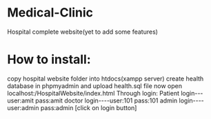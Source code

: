 # Medical-Clinic
Hospital complete website(yet to add some features)
# How to install:
copy hospital website folder into htdocs(xampp server)
create health database in phpmyadmin and upload health.sql file
now open localhost:/HospitalWebsite/index.html
Through login: Patient login---user:amit pass:amit
               doctor login----user:101 pass:101
               admin login----user:admin pass:admin
               [click on login button]
